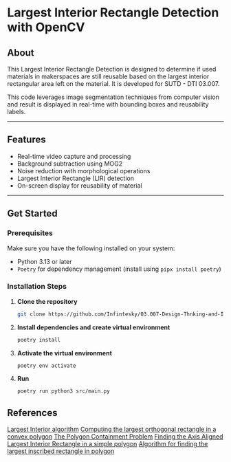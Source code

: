 # Largest Interior Rectangle Detection with OpenCV

## About

This Largest Interior Rectangle Detection is designed to determine if used materials in makerspaces are still reusable based on the largest interior rectangular area left on the material. It is developed for SUTD - DTI 03.007.

This code leverages image segmentation techniques from computer vision and result is displayed in real-time with bounding boxes and reusability labels.


---

## Features

- Real-time video capture and processing
- Background subtraction using MOG2
- Noise reduction with morphological operations
- Largest Interior Rectangle (LIR) detection
- On-screen display for reusability of material

---
## Get Started
### Prerequisites

Make sure you have the following installed on your system:

- Python 3.13 or later 
- `Poetry` for dependency management (install using `pipx install poetry`)


### Installation Steps

1. **Clone the repository**
   ```bash
   git clone https://github.com/Infintesky/03.007-Design-Thnking-and-Innovation.git
   ```

2. **Install dependencies and create virtual environment**
    ```bash
    poetry install
    ```

3. **Activate the virtual environment**
    ```bash
    poetry env activate
    ```

4. **Run**
    ```bash
    poetry run python3 src/main.py
    ```

## References
[Largest Interior algorithm](https://gist.github.com/zaniarshokati/ea7db9ba11b8424ad9b5dfe683a865f4)
[Computing the largest orthogonal rectangle in a convex polygon](https://cgm.cs.mcgill.ca/%7Eathens/cs507/Projects/2003/DanielSud/)
[The Polygon Containment Problem](https://www.cs.princeton.edu/%7Echazelle/pubs/PolygContainmentProb.pdf)
[Finding the Axis Aligned Largest Interior Rectangle in a simple polygon](https://www.evryway.com/largest-interior/)
[Algorithm for finding the largest inscribed rectangle in polygon](https://journals.ut.ac.ir/article_71280_2a21de484e568a9e396458a5930ca06a.pdf)